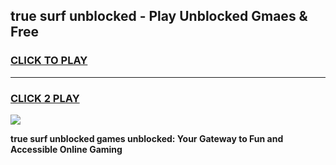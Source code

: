 
## true surf unblocked - Play Unblocked Gmaes & Free
<h3>
<a href="https://news.freeplayer.one?title=true_surf_unblocked&ref=16F">CLICK TO PLAY</a></h3>
<hr>

<h3>
<a href="https://news.freeplayer.one?title=true_surf_unblocked&ref=16F">CLICK 2 PLAY</a>
  
</h3>

<a href="https://news.freeplayer.one?title=true_surf_unblocked&ref=16F/"><img src="https://clearcache.store/games.png"></a>


**true surf unblocked games unblocked: Your Gateway to Fun and Accessible Online Gaming**
